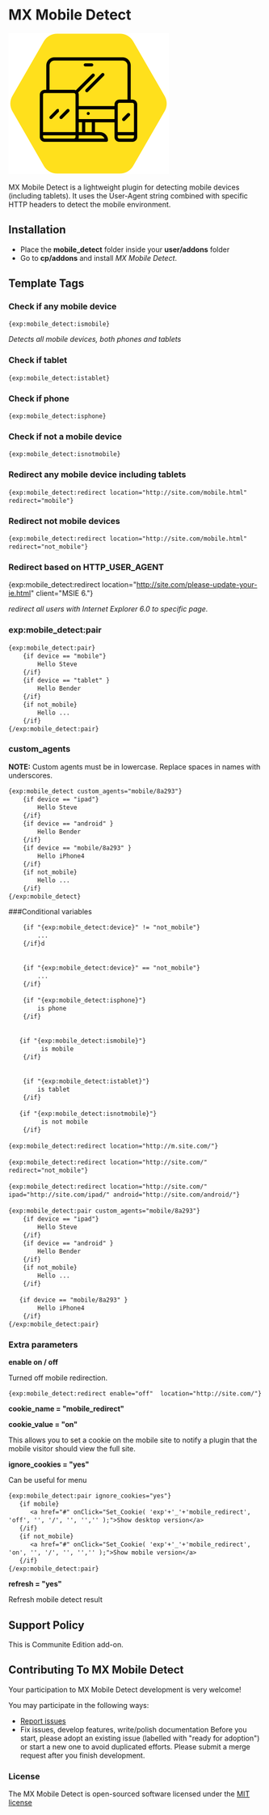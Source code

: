 # MX Mobile Detect
![MX Mobile Detect](resources/img/mx-mobile.png)

MX Mobile Detect is a lightweight plugin for detecting mobile devices (including tablets). It uses the User-Agent string combined with specific HTTP headers to detect the mobile environment.

## Installation

* Place the **mobile_detect** folder inside your **user/addons** folder
* Go to **cp/addons** and install *MX Mobile Detect*.

## Template Tags

### Check if any mobile device
	{exp:mobile_detect:ismobile}
	
_Detects all mobile devices, both phones and tablets_

### Check if tablet
	{exp:mobile_detect:istablet}

### Check if phone

	{exp:mobile_detect:isphone}

### Check if not a mobile device

	{exp:mobile_detect:isnotmobile}

### Redirect any mobile device including tablets
	
	{exp:mobile_detect:redirect location="http://site.com/mobile.html" redirect="mobile"}

### Redirect not mobile devices

	{exp:mobile_detect:redirect location="http://site.com/mobile.html" redirect="not_mobile"}

### Redirect based on HTTP_USER_AGENT

{exp:mobile_detect:redirect location="http://site.com/please-update-your-ie.html" client="MSIE 6."}

_redirect all users with Internet Explorer 6.0 to specific page._

### exp:mobile_detect:pair

	{exp:mobile_detect:pair}
		{if device == "mobile"}
			Hello Steve
		{/if}
		{if device == "tablet" }
			Hello Bender
		{/if}
		{if not_mobile}
			Hello ...
		{/if}
	{/exp:mobile_detect:pair}
	

### custom_agents

**NOTE:** Custom agents must be in lowercase. Replace spaces in names with underscores.

	{exp:mobile_detect custom_agents="mobile/8a293"}
	    {if device == "ipad"}
	        Hello Steve
	    {/if}
	    {if device == "android" }
	        Hello Bender
	    {/if}
	    {if device == "mobile/8a293" }
	        Hello iPhone4
	    {/if}
	    {if not_mobile}
	        Hello ...
	    {/if}
	{/exp:mobile_detect}



###Conditional variables

	
		{if "{exp:mobile_detect:device}" != "not_mobile"}
		    ...
		{/if}d
		
		
		{if "{exp:mobile_detect:device}" == "not_mobile"}
		  	...
		{/if}
		
		{if "{exp:mobile_detect:isphone}"}
		  	is phone
		{/if}
		
		
	   {if "{exp:mobile_detect:ismobile}"}
		  	 is mobile
		{/if}
	
	
		{if "{exp:mobile_detect:istablet}"}
		  	is tablet
		{/if}
		
	   {if "{exp:mobile_detect:isnotmobile}"}
		  	 is not mobile
		{/if}
	
	{exp:mobile_detect:redirect location="http://m.site.com/"}
	
	{exp:mobile_detect:redirect location="http://site.com/" redirect="not_mobile"}
	
	{exp:mobile_detect:redirect location="http://site.com/" ipad="http://site.com/ipad/" android="http://site.com/android/"}
	
	{exp:mobile_detect:pair custom_agents="mobile/8a293"}
		{if device == "ipad"}
			Hello Steve
		{/if}
		{if device == "android" }
			Hello Bender
		{/if}
		{if not_mobile}
			Hello ...
		{/if}
	
	   {if device == "mobile/8a293" }
	        Hello iPhone4
	    {/if}
	{/exp:mobile_detect:pair}

### Extra parameters
**enable on / off**

Turned off mobile redirection.

	{exp:mobile_detect:redirect enable="off"  location="http://site.com/"}

**cookie_name = "mobile_redirect"**

**cookie_value = "on"**


This allows you to set a cookie on the mobile site to notify a plugin that the mobile visitor should view the full site.



**ignore_cookies = "yes"**

Can be useful for menu


	{exp:mobile_detect:pair ignore_cookies="yes"}
	   {if mobile}
	      <a href="#" onClick="Set_Cookie( 'exp'+'_'+'mobile_redirect', 'off', '', '/', '', '','' );">Show desktop version</a>
	   {/if}
	   {if not_mobile}
	      <a href="#" onClick="Set_Cookie( 'exp'+'_'+'mobile_redirect', 'on', '', '/', '', '','' );">Show mobile version</a>
	   {/if}
	{/exp:mobile_detect:pair}

**refresh = "yes"**

Refresh mobile detect result


## Support Policy

This is Communite Edition add-on.

## Contributing To MX Mobile Detect

Your participation to MX Mobile Detect development is very welcome!

You may participate in the following ways:

* [Report issues](https://github.com/MaxLazar/mobile_detect/issues)
* Fix issues, develop features, write/polish documentation
Before you start, please adopt an existing issue (labelled with "ready for adoption") or start a new one to avoid duplicated efforts.
Please submit a merge request after you finish development.

### License

The MX Mobile Detect is open-sourced software licensed under the [MIT license](http://opensource.org/licenses/MIT)
